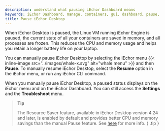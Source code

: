 ```yaml
---
description: understand what pausing iEchor Dashboard means
keywords: iEchor Dashboard, manage, containers, gui, dashboard, pause, user manual
title: Pause iEchor Desktop
---
```


When iEchor Desktop is paused, the Linux VM running iEchor Engine is paused, the current state of all your containers are saved in memory, and all processes are frozen. This reduces the CPU and memory usage and helps you retain a longer battery life on your laptop.

You can manually pause iEchor Desktop by selecting the iEchor menu {{< inline-image src="../images/whale-x.svg" alt="whale menu" >}} and then **Pause**. To manually resume iEchor Desktop, select the **Resume** option in the iEchor menu, or run any iEchor CLI command.

When you manually pause iEchor Desktop, a paused status displays on the iEchor menu and on the iEchor Dashboard. You can still access the **Settings** and the **Troubleshoot** menu.

>**Tip**
>
> The Resource Saver feature, available in iEchor Desktop version 4.24 and later, is enabled by default and provides better
> CPU and memory savings than the manual Pause feature. See [here](resource-saver.md) for more info.
{ .tip }